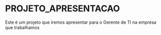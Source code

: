 # PROJETO_APRESENTACAO
Este é um projeto que iremos apresentar para o Gerente de TI na empresa que trabalhamos
